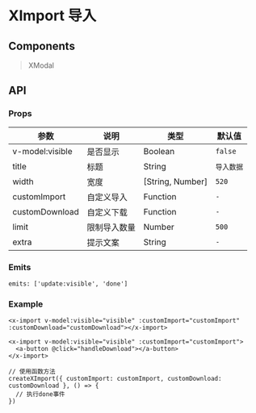 # XImport 导入

## Components

> XModal

## API

### Props

| 参数 | 说明 | 类型 | 默认值 |
| --- | --- | --- | --- |
| v-model:visible | 是否显示 | Boolean | `false` |
| title | 标题 | String | `导入数据` |
| width | 宽度 | [String, Number] | `520` |
| customImport | 自定义导入 | Function | `-` |
| customDownload | 自定义下载 | Function | `-` |
| limit | 限制导入数量 | Number | `500` |
| extra | 提示文案 | String | `-` |

### Emits

```vue
emits: ['update:visible', 'done']
```

### Example

```vue
<x-import v-model:visible="visible" :customImport="customImport" :customDownload="customDownload"></x-import>

<x-import v-model:visible="visible" :customImport="customImport">
  <a-button @click="handleDownload"></a-button>
</x-import>

// 使用函数方法
createXImport({ customImport: customImport, customDownload: customDownload }, () => {
  // 执行done事件
})
```

